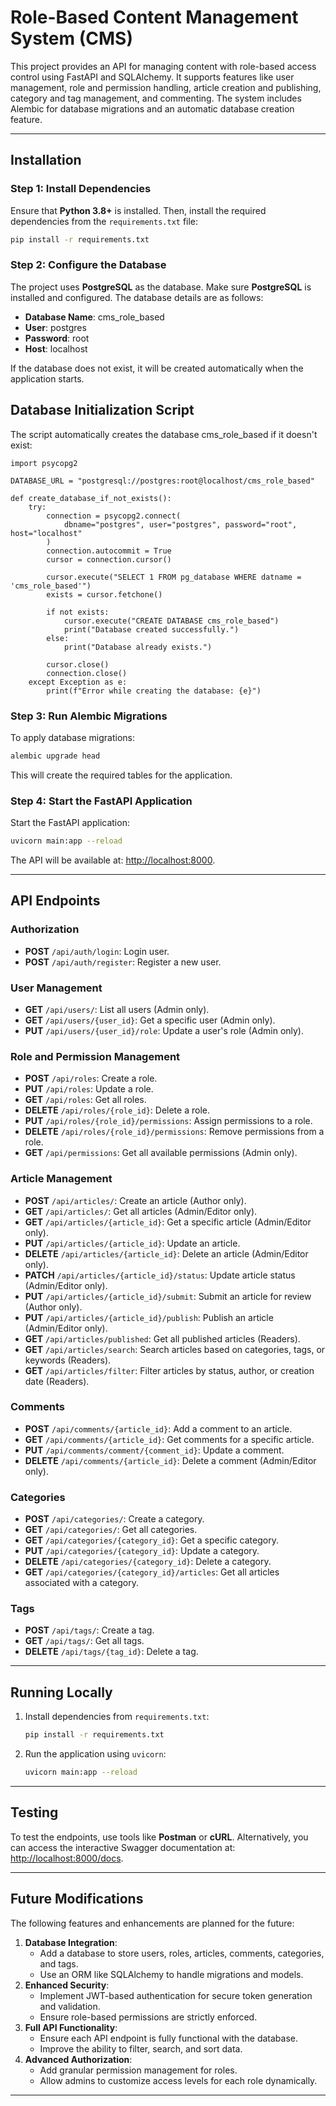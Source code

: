 
# Role-Based Content Management System (CMS)

This project provides an API for managing content with role-based access control using FastAPI and SQLAlchemy. It supports features like user management, role and permission handling, article creation and publishing, category and tag management, and commenting. The system includes Alembic for database migrations and an automatic database creation feature.


---

## Installation

### Step 1: Install Dependencies
Ensure that **Python 3.8+** is installed. Then, install the required dependencies from the `requirements.txt` file:

```bash
pip install -r requirements.txt
```
### Step 2: Configure the Database
The project uses **PostgreSQL** as the database. Make sure **PostgreSQL** is installed and configured. The database details are as follows:

- **Database Name**:  cms_role_based
- **User**: postgres
- **Password**: root
- **Host**: localhost

If the database does not exist, it will be created automatically when the application starts.
## Database Initialization Script
The script automatically creates the database cms_role_based if it doesn't exist:

``` 
import psycopg2

DATABASE_URL = "postgresql://postgres:root@localhost/cms_role_based"

def create_database_if_not_exists():
    try:
        connection = psycopg2.connect(
            dbname="postgres", user="postgres", password="root", host="localhost"
        )
        connection.autocommit = True
        cursor = connection.cursor()

        cursor.execute("SELECT 1 FROM pg_database WHERE datname = 'cms_role_based'")
        exists = cursor.fetchone()

        if not exists:
            cursor.execute("CREATE DATABASE cms_role_based")
            print("Database created successfully.")
        else:
            print("Database already exists.")

        cursor.close()
        connection.close()
    except Exception as e:
        print(f"Error while creating the database: {e}")

```
 

### Step 3: Run Alembic Migrations 
To apply database migrations:
```bash
alembic upgrade head
```
This will create the required tables for the application.


### Step 4: Start the FastAPI Application
Start the FastAPI application:

```bash
uvicorn main:app --reload
```

The API will be available at: [http://localhost:8000](http://localhost:8000).

---

## API Endpoints

### Authorization
- **POST** `/api/auth/login`: Login user.
- **POST** `/api/auth/register`: Register a new user.

### User Management
- **GET** `/api/users/`: List all users (Admin only).
- **GET** `/api/users/{user_id}`: Get a specific user (Admin only).
- **PUT** `/api/users/{user_id}/role`: Update a user's role (Admin only).

### Role and Permission Management
- **POST** `/api/roles`: Create a role.
- **PUT** `/api/roles`: Update a role.
- **GET** `/api/roles`: Get all roles.
- **DELETE** `/api/roles/{role_id}`: Delete a role.
- **PUT** `/api/roles/{role_id}/permissions`: Assign permissions to a role.
- **DELETE** `/api/roles/{role_id}/permissions`: Remove permissions from a role.
- **GET** `/api/permissions`: Get all available permissions (Admin only).

### Article Management
- **POST** `/api/articles/`: Create an article (Author only).
- **GET** `/api/articles/`: Get all articles (Admin/Editor only).
- **GET** `/api/articles/{article_id}`: Get a specific article (Admin/Editor only).
- **PUT** `/api/articles/{article_id}`: Update an article.
- **DELETE** `/api/articles/{article_id}`: Delete an article (Admin/Editor only).
- **PATCH** `/api/articles/{article_id}/status`: Update article status (Admin/Editor only).
- **PUT** `/api/articles/{article_id}/submit`: Submit an article for review (Author only).
- **PUT** `/api/articles/{article_id}/publish`: Publish an article (Admin/Editor only).
- **GET** `/api/articles/published`: Get all published articles (Readers).
- **GET** `/api/articles/search`: Search articles based on categories, tags, or keywords (Readers).
- **GET** `/api/articles/filter`: Filter articles by status, author, or creation date (Readers).

### Comments
- **POST** `/api/comments/{article_id}`: Add a comment to an article.
- **GET** `/api/comments/{article_id}`: Get comments for a specific article.
- **PUT** `/api/comments/comment/{comment_id}`: Update a comment.
- **DELETE** `/api/comments/{article_id}`: Delete a comment (Admin/Editor only).

### Categories
- **POST** `/api/categories/`: Create a category.
- **GET** `/api/categories/`: Get all categories.
- **GET** `/api/categories/{category_id}`: Get a specific category.
- **PUT** `/api/categories/{category_id}`: Update a category.
- **DELETE** `/api/categories/{category_id}`: Delete a category.
- **GET** `/api/categories/{category_id}/articles`: Get all articles associated with a category.

### Tags
- **POST** `/api/tags/`: Create a tag.
- **GET** `/api/tags/`: Get all tags.
- **DELETE** `/api/tags/{tag_id}`: Delete a tag.

---

## Running Locally

1. Install dependencies from `requirements.txt`:
   ```bash
   pip install -r requirements.txt
   ```
2. Run the application using `uvicorn`:
   ```bash
   uvicorn main:app --reload
   ```

---

## Testing

To test the endpoints, use tools like **Postman** or **cURL**. Alternatively, you can access the interactive Swagger documentation at:
[http://localhost:8000/docs](http://localhost:8000/docs).

---

## Future Modifications

The following features and enhancements are planned for the future:
1. **Database Integration**:
   - Add a database to store users, roles, articles, comments, categories, and tags.
   - Use an ORM like SQLAlchemy to handle migrations and models.
2. **Enhanced Security**:
   - Implement JWT-based authentication for secure token generation and validation.
   - Ensure role-based permissions are strictly enforced.
3. **Full API Functionality**:
   - Ensure each API endpoint is fully functional with the database.
   - Improve the ability to filter, search, and sort data.
4. **Advanced Authorization**:
   - Add granular permission management for roles.
   - Allow admins to customize access levels for each role dynamically.

---